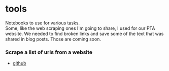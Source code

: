 # tools
Notebooks to use for various tasks.\
Some, like the web scraping ones I'm going to share, I used for our PTA website. We needed to find broken links and save some of the text that was shared in blog posts. Those are coming soon.

### Scrape a list of urls from a website
* [github](https://github.com/KRBlackwell/tools/blob/main/list_of_urls.ipynb)
